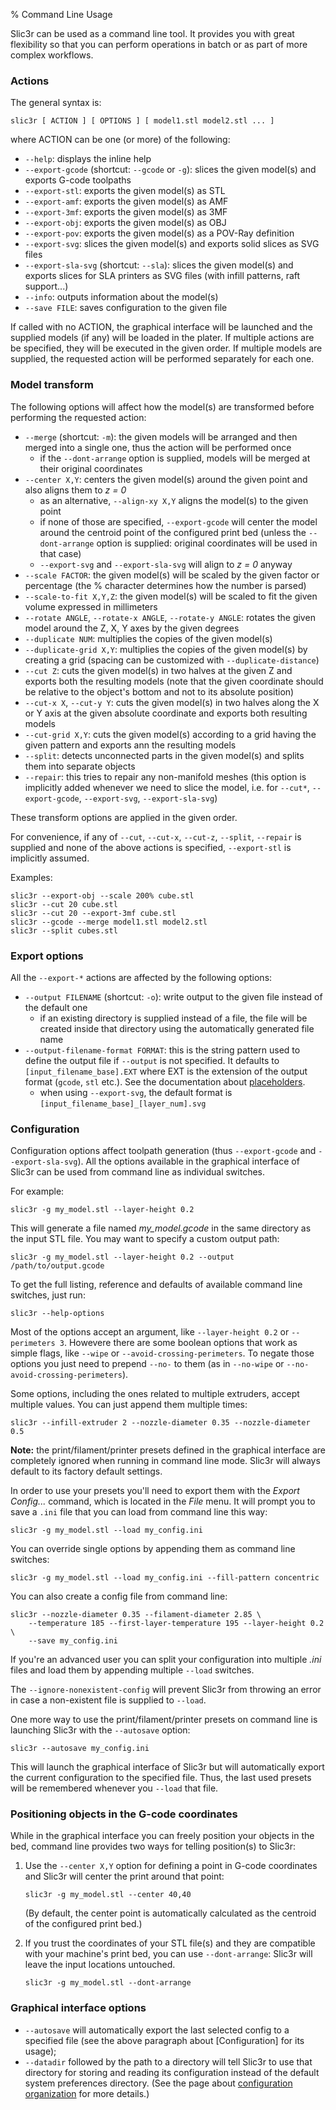 % Command Line Usage

Slic3r can be used as a command line tool. It provides you with great flexibility so that you can perform operations in batch or as part of more complex workflows.

### Actions

The general syntax is:

    slic3r [ ACTION ] [ OPTIONS ] [ model1.stl model2.stl ... ]

where ACTION can be one (or more) of the following:

* `--help`: displays the inline help
* `--export-gcode` (shortcut: `--gcode` or `-g`): slices the given model(s) and exports G-code toolpaths
* `--export-stl`: exports the given model(s) as STL
* `--export-amf`: exports the given model(s) as AMF
* `--export-3mf`: exports the given model(s) as 3MF
* `--export-obj`: exports the given model(s) as OBJ
* `--export-pov`: exports the given model(s) as a POV-Ray definition
* `--export-svg`: slices the given model(s) and exports solid slices as SVG files
* `--export-sla-svg` (shortcut: `--sla`): slices the given model(s) and exports slices for SLA printers as SVG files (with infill patterns, raft support...)
* `--info`: outputs information about the model(s)
* `--save FILE`: saves configuration to the given file

If called with no ACTION, the graphical interface will be launched and the supplied models (if any) will be loaded in the plater.
If multiple actions are be specified, they will be executed in the given order.
If multiple models are supplied, the requested action will be performed separately for each one.

### Model transform

The following options will affect how the model(s) are transformed before performing the requested action:

* `--merge` (shortcut: `-m`): the given models will be arranged and then merged into a single one, thus the action will be performed once
    * if the `--dont-arrange` option is supplied, models will be merged at their original coordinates
* `--center X,Y`: centers the given model(s) around the given point and also aligns them to *z = 0*
    * as an alternative, `--align-xy X,Y` aligns the model(s) to the given point
    * if none of those are specified, `--export-gcode` will center the model around the centroid point of the configured print bed (unless the `--dont-arrange` option is supplied: original coordinates will be used in that case)
    * `--export-svg` and `--export-sla-svg` will align to *z = 0* anyway
* `--scale FACTOR`: the given model(s) will be scaled by the given factor or percentage (the % character determines how the number is parsed)
* `--scale-to-fit X,Y,Z`: the given model(s) will be scaled to fit the given volume expressed in millimeters
* `--rotate ANGLE`, `--rotate-x ANGLE`, `--rotate-y ANGLE`: rotates the given model around the Z, X, Y axes by the given degrees
* `--duplicate NUM`: multiplies the copies of the given model(s)
* `--duplicate-grid X,Y`: multiplies the copies of the given model(s) by creating a grid (spacing can be customized with `--duplicate-distance`)
* `--cut Z`: cuts the given model(s) in two halves at the given Z and exports both the resulting models (note that the given coordinate should be relative to the object's bottom and not to its absolute position)
* `--cut-x X`, `--cut-y Y`: cuts the given model(s) in two halves along the X or Y axis at the given absolute coordinate and exports both resulting models
* `--cut-grid X,Y`: cuts the given model(s) according to a grid having the given pattern and exports ann the resulting models
* `--split`: detects unconnected parts in the given model(s) and splits them into separate objects
* `--repair`: this tries to repair any non-manifold meshes (this option is implicitly added whenever we need to slice the model, i.e. for `--cut*`, `--export-gcode`, `--export-svg`, `--export-sla-svg`)

These transform options are applied in the given order.

For convenience, if any of `--cut`, `--cut-x`, `--cut-z`, `--split`, `--repair` is supplied and none of the above actions is specified, `--export-stl` is implicitly assumed.

Examples:

```
slic3r --export-obj --scale 200% cube.stl
slic3r --cut 20 cube.stl
slic3r --cut 20 --export-3mf cube.stl
slic3r --gcode --merge model1.stl model2.stl
slic3r --split cubes.stl
```

### Export options

All the `--export-*` actions are affected by the following options:

* `--output FILENAME` (shortcut: `-o`): write output to the given file instead of the default one
    * if an existing directory is supplied instead of a file, the file will be created inside that directory using the automatically generated file name
* `--output-filename-format FORMAT`: this is the string pattern used to define the output file if `--output` is not specified. It defaults to `[input_filename_base].EXT` where EXT is the extension of the output format (`gcode`, `stl` etc.). See the documentation about [placeholders](/advanced/placeholder-parser).
    * when using `--export-svg`, the default format is `[input_filename_base]_[layer_num].svg`

### Configuration

Configuration options affect toolpath generation (thus `--export-gcode` and `--export-sla-svg`). All the options available in the graphical interface of Slic3r can be used from command line as individual switches.

For example:

    slic3r -g my_model.stl --layer-height 0.2

This will generate a file named *my_model.gcode* in the same directory as 
the input STL file. You may want to specify a custom output path:

    slic3r -g my_model.stl --layer-height 0.2 --output /path/to/output.gcode

To get the full listing, reference and defaults of available command line 
switches, just run:

    slic3r --help-options

Most of the options accept an argument, like `--layer-height 0.2` or 
`--perimeters 3`. Howevere there are some boolean options that work as 
simple flags, like `--wipe` or `--avoid-crossing-perimeters`. To negate
those options you just need to prepend `--no-` to them (as in `--no-wipe`
or `--no-avoid-crossing-perimeters`).

Some options, including the ones related to multiple extruders, accept 
multiple values. You can just append them multiple times:

    slic3r --infill-extruder 2 --nozzle-diameter 0.35 --nozzle-diameter 0.5

**Note:** the print/filament/printer presets defined in the graphical interface
are completely ignored when running in command line mode. Slic3r will always
default to its factory default settings.

In order to use your presets you'll need to export them with the *Export Config...*
command, which is located in the *File* menu. It will prompt you to save a
`.ini` file that you can load from command line this way:

    slic3r -g my_model.stl --load my_config.ini

You can override single options by appending them as command line switches:

    slic3r -g my_model.stl --load my_config.ini --fill-pattern concentric

You can also create a config file from command line:

    slic3r --nozzle-diameter 0.35 --filament-diameter 2.85 \
        --temperature 185 --first-layer-temperature 195 --layer-height 0.2 \
        --save my_config.ini

If you're an advanced user you can split your configuration into multiple 
*.ini* files and load them by appending multiple `--load` switches.

The `--ignore-nonexistent-config` will prevent Slic3r from throwing an error in case a non-existent file is supplied to `--load`.

One more way to use the print/filament/printer presets on command line is
launching Slic3r with the `--autosave` option:

    slic3r --autosave my_config.ini

This will launch the graphical interface of Slic3r but will
automatically export the current configuration to the specified file. Thus,
the last used presets will be remembered whenever you `--load` that file.

### Positioning objects in the G-code coordinates

While in the graphical interface you can freely position your objects in the
bed, command line provides two ways for telling position(s) to Slic3r:

1. Use the `--center X,Y` option for defining a point in G-code coordinates and Slic3r will center the print around that point:

       slic3r -g my_model.stl --center 40,40

   (By default, the center point is automatically calculated as the centroid of the configured print bed.)

2. If you trust the coordinates of your STL file(s) and they are compatible with your
   machine's print bed, you can use `--dont-arrange`: Slic3r will leave the input
   locations untouched.
   
       slic3r -g my_model.stl --dont-arrange

### Graphical interface options

* `--autosave` will automatically export the last selected config to a specified
   file (see the above paragraph about [Configuration] for its usage);
* `--datadir` followed by the path to a directory will tell Slic3r to use that directory 
  for storing and reading its configuration instead of the default system preferences
  directory. (See the page about [configuration organization](/configuration-organization/configuration-organization) for more details.)

